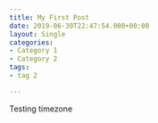 ```yaml
---
title: My First Post
date: 2019-06-30T22:47:54.000+00:00
layout: Single
categories:
- Category 1
- Category 2
tags:
- tag 2

---
```

Testing timezone